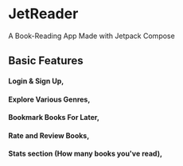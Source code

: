 # JetReader
A Book-Reading App Made with Jetpack Compose

## Basic Features
#### Login & Sign Up,
#### Explore Various Genres,
#### Bookmark Books For Later,
#### Rate and Review Books,
#### Stats section (How many books you've read),

